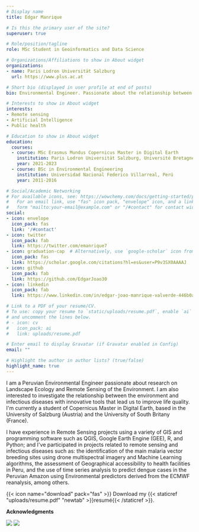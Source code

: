 ```yaml
---
# Display name
title: Edgar Manrique

# Is this the primary user of the site?
superuser: true

# Role/position/tagline
role: MSc Student in Geoinformatics and Data Science

# Organizations/Affiliations to show in About widget
organizations:
- name: Paris Lodron Universität Salzburg
  url: https://www.plus.ac.at

# Short bio (displayed in user profile at end of posts)
bio: Environmental Engineer. Passionate about the relationship between the environment and human health.

# Interests to show in About widget
interests:
- Remote sensing
- Artificial Intelligence
- Public health

# Education to show in About widget
education:
  courses:
  - course: MSc Erasmus Mundus Copernicus Master in Digital Earth
    institution: Paris Lodron Universität Salzburg, Université Bretagne Sud
    year: 2021-2023
  - course: BSc in Environmental Engineering
    institution: Universidad Nacional Federico Villarreal, Perú
    year: 2011-2016

# Social/Academic Networking
# For available icons, see: https://wowchemy.com/docs/getting-started/page-builder/#icons
#   For an email link, use "fas" icon pack, "envelope" icon, and a link in the
#   form "mailto:your-email@example.com" or "/#contact" for contact widget.
social:
- icon: envelope
  icon_pack: fas
  link: '/#contact'
- icon: twitter
  icon_pack: fab
  link: https://twitter.com/emanrique7
- icon: graduation-cap  # Alternatively, use `google-scholar` icon from `ai` icon pack
  icon_pack: fas
  link: https://scholar.google.com/citations?hl=es&user=P9v3SX0AAAAJ
- icon: github
  icon_pack: fab
  link: https://github.com/EdgarJoao30
- icon: linkedin
  icon_pack: fab
  link: https://www.linkedin.com/in/edgar-joao-manrique-valverde-446b0a114/

# Link to a PDF of your resume/CV.
# To use: copy your resume to `static/uploads/resume.pdf`, enable `ai` icons in `params.toml`,
# and uncomment the lines below.
# - icon: cv
#   icon_pack: ai
#   link: uploads/resume.pdf

# Enter email to display Gravatar (if Gravatar enabled in Config)
email: ""

# Highlight the author in author lists? (true/false)
highlight_name: true
---
```


I am a Peruvian Environmental Engineer passionate about research on Landscape Ecology and Remote Sensing of the Environment. I am also interested to investigate the relationship between the environment and infectious diseases with innovative tools that lead us to improve life quality. I'm currently a student of Copernicus Master in Digital Earth, based in the University of Salzburg (Austria) and the University of South Britany (France).

I have experience in Remote Sensing projects using a variety of GIS and programming software such as QGIS, Google Earth Engine (GEE), R, and Python; and I've participated in projects related to remote sensing and infectious diseases such as: the identification of the main malaria vector breeding sites using drone multispectral imagery and Machine Learning algorithms, the assessment of Geographical accessibility to health facilities in Peru, and the use of time series analysis to predict dengue cases in the Peruvian Amazon using Environmental predictors derived from the ECMWF reanalysis, among others.

{{< icon name="download" pack="fas" >}} Download my {{< staticref "uploads/resume.pdf" "newtab" >}}resumé{{< /staticref >}}.

**Acknowledgments**

![](cde-logo.png)
![](erasmus-logo.jpg)
